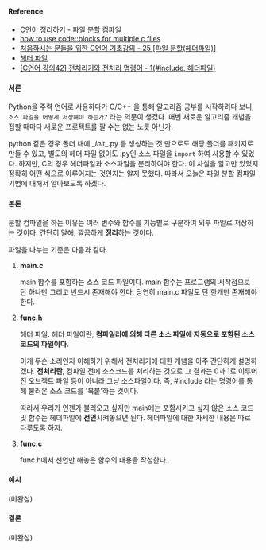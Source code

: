 #### Reference

-   <a href="https://m.blog.naver.com/PostView.nhn?blogId=ruvendix&logNo=220908444058&proxyReferer=https:%2F%2Fwww.google.com%2F">C언어 정리하기 - 파일 분할 컴파일</a>
-   <a href="https://www.youtube.com/watch?v=rpipDcG8GMg">how to use code::blocks for multiple c files</a>
-   <a href="https://eskeptor.tistory.com/25">처음하시는 분들을 위한 C언어 기초강의 - 25 [파일 분할(헤더파일)]</a>
-   [헤더 파일](https://ko.wikipedia.org/wiki/%ED%97%A4%EB%8D%94_%ED%8C%8C%EC%9D%BC)
-   [[C언어 강의42] 전처리기와 전처리 명령어 - 1(#include, 헤더파일)](https://m.blog.naver.com/PostView.nhn?blogId=highkrs&logNo=220458843058&proxyReferer=https:%2F%2Fwww.google.com%2F)



#### 서론

Python을 주력 언어로 사용하다가 C/C++ 을 통해 알고리즘 공부를 시작하려다 보니, `소스 파일을 어떻게 저장해야 하는가?` 라는 의문이 생겼다. 매번 새로운 알고리즘 개념을 접할 때마다 새로운 프로젝트를 팔 수는 없는 노릇 아닌가. 

python 같은 경우 폴더 내에 \__init__.py 를 생성하는 것 만으로도  해당 폴더를 패키지로 만들 수 있고, 별도의 헤더 파일 없이도 .py인 소스 파일을  `import` 하여 사용할 수 있었다. 하지만, C의 경우 헤더파일과 소스파일을 분리하여야 한다. 이 사실을 알고만 있었지 정확히 어떤 식으로 이루어지는 것인지는 알지 못했다. 따라서 오늘은 파일 분할 컴파일 기법에 대해서 알아보도록 하겠다.



#### 본론

분할 컴파일을 하는 이유는 여러 변수와 함수를 기능별로 구분하여 외부 파일로 저장하는 것이다. 간단히 말해, 깔끔하게 **정리**하는 것이다.

파일을 나누는 기준은 다음과 같다.

1.  **main.c**

    main 함수를 포함하는 소스 코드 파일이다. main 함수는 프로그램의 시작점으로 단 하나만 그리고 반드시 존재해야 한다. 당연히 main.c 파일도 단 한개만 존재해야 한다.

2.  **func.h**

    헤더 파일. 헤더 파일이란, **컴파일러에 의해 다른 소스 파일에 자동으로 포함된 소스 코드의 파일이다.** 

    이게 무슨 소리인지 이해하기 위해서 전처리기에 대한 개념을 아주 간단하게 설명하겠다. **전처리란**, 컴파일 전에 소스코드를 처리하는 것으로 그 결과는 0과 1로 이루어진 오브젝트 파일 등이 아니라 그냥 소스파일이다. 즉, #include 라는 명령어를 통해 불러온 소스 코드를 '복붙'하는 것이다. 

    따라서 우리가 언젠가 불러오고 싶지만 main에는 포함시키고 싶지 않은 소스 코드 및 함수는 헤더파일에 **선언**시켜놓으면 된다. 헤더파일에 대한 자세한 내용은 따로 다루도록 하자.

3.  **func.c**

    func.h에서 선언만 해놓은 함수의 내용을 작성한다. 



#### 예시

(미완성)

#### 결론

(미완성)

